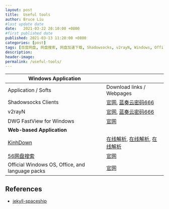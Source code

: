 ```yaml
---
layout: post
title:  Useful tools
author: Bruce Liu
#last update date
date:   2021-03-22 20:10:00 +0800
#first published date
published: 2021-03-13 11:20:00 +0800
categories: [post]
tags: [百度网盘, 网盘搜索, 网盘加速下载, Shadowsocks, v2rayN, Windows, Office]
description: 
header-image: 
permalink: /useful-tools/
---
```


<!--the above is the excerpt-->
<!--more-->
<!--the following is the text-->

| **Windows Application** ||
| ---------------------------|----------------------------|
| Application / Softs        | Download links / Webpages  |
| Shadowsocks Clients | [官网](https://shadowsocks.org/en/download/clients.html), [蓝奏云密码666](https://wwe.lanzous.com/b01099klg) |
| v2rayN | [官网](https://github.com/2dust/v2rayN/releases), [蓝奏云密码666](https://wwe.lanzous.com/b01099klg) |
| DWG FastView for Windows | [官网](https://en.dwgfastview.com/cloud/download/) |
| **Web-based Application** ||
| [KinhDown] | [在线解析](https://pan.kdbaidu.com/), [在线解析](https://yun.kdbaidu.com/), [在线解析](https://www.kdbaidu.com/) |
| [56网盘搜索] | [官网](https://www.56wangpan.com/) |
| Official Windows OS, Office, and language packs| [官网](https://tb.rg-adguard.net/public.php) |


## References

- [jekyll-spaceship](https://github.com/jeffreytse/jekyll-spaceship)

<!--links-->
[KinhDown]: http://kinhdown.kinh.cc/
[56网盘搜索]: https://www.56wangpan.com/

